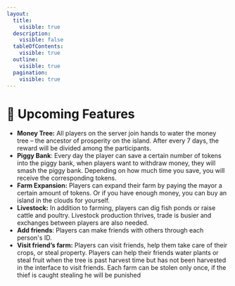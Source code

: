 ```yaml
---
layout:
  title:
    visible: true
  description:
    visible: false
  tableOfContents:
    visible: true
  outline:
    visible: true
  pagination:
    visible: true
---
```


# 🌈 Upcoming Features

* **Money Tree:** All players on the server join hands to water the money tree – the ancestor of prosperity on the island. After every 7 days, the reward will be divided among the participants.
* **Piggy Bank**: Every day the player can save a certain number of tokens into the piggy bank, when players want to withdraw money, they will smash the piggy bank. Depending on how much time you save, you will receive the corresponding tokens.
* **Farm Expansion:** Players can expand their farm by paying the mayor a certain amount of tokens. Or if you have enough money, you can buy an island in the clouds for yourself.
* **Livestock:** In addition to farming, players can dig fish ponds or raise cattle and poultry. Livestock production thrives, trade is busier and exchanges between players are also needed.
* **Add friends**: Players can make friends with others through each person's ID.
* **Visit friend’s farm:** Players can visit friends, help them take care of their crops, or steal property. Players can help their friends water plants or steal fruit when the tree is past harvest time but has not been harvested in the interface to visit friends. Each farm can be stolen only once, if the thief is caught stealing he will be punished
